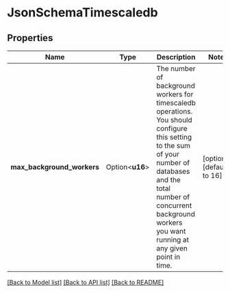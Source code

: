 # JsonSchemaTimescaledb

## Properties

Name | Type | Description | Notes
------------ | ------------- | ------------- | -------------
**max_background_workers** | Option<**u16**> | The number of background workers for timescaledb operations. You should configure this setting to the sum of your number of databases and the total number of concurrent background workers you want running at any given point in time. | [optional][default to 16]

[[Back to Model list]](../README.md#documentation-for-models) [[Back to API list]](../README.md#documentation-for-api-endpoints) [[Back to README]](../README.md)


